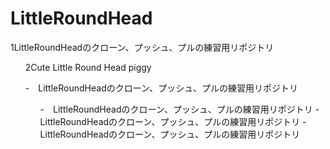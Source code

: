 # LittleRoundHead
1LittleRoundHeadのクローン、プッシュ、プルの練習用リポジトリ<OL>
2Cute Little Round Head piggy

-　LittleRoundHeadのクローン、プッシュ、プルの練習用リポジトリ<UL>
-　LittleRoundHeadのクローン、プッシュ、プルの練習用リポジトリ
-　LittleRoundHeadのクローン、プッシュ、プルの練習用リポジトリ
-　LittleRoundHeadのクローン、プッシュ、プルの練習用リポジトリ